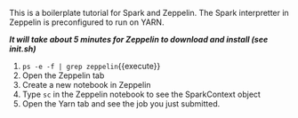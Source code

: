 This is a boilerplate tutorial for Spark and Zeppelin. The Spark interpretter in Zeppelin is preconfigured to run on YARN.

***It will take about 5 minutes for Zeppelin to download and install (see init.sh)***

1. `ps -e -f | grep zeppelin`{{execute}}
2. Open the Zeppelin tab
3. Create a new notebook in Zeppelin
4. Type `sc` in the Zeppelin notebook to see the SparkContext object
5. Open the Yarn tab and see the job you just submitted.

